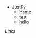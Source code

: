 <!-- docs/_sidebar.md -->
- JustPy
    - [Home](/)
    - [test](test1.md)
    - [hello](hello.md)

 *Links*
